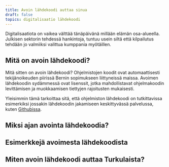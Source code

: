 ```yaml
---
title: Avoin lähdekoodi auttaa sinua
draft: false
topics: digitalisaatio lähdekoodi
---
```


Digitalisaatiota on vaikea välttää tänäpäivänä millään elämän osa-alueella.
Julkisen sektorin tehdessä hankintoja, tuntuu usein siltä että kilpailutus tehdään jo valmiiksi
valittua kumppania myötäillen. 

## Mitä on avoin lähdekoodi?

Mitä sitten on avoin lähdekoodi? Ohjelmistojen koodit ovat automaattisesti tekijänoikeuden 
piirissä Bernin sopimukseen liittyneissä maissa. Avoimen lähdekoodin sydämmessä ovat lisenssit, jotka
mahdollistavat ohjelmakoodin levittämisen ja muokkaamisen tiettyjen rajoitusten mukaisesti.

Yleisimmin tämä tarkoittaa sitä, että ohjelmiston lähdekoodi on tutkittavissa esimerkiksi
jossakin lähdekoodin jakamiseen keskittyvässä palvelussa, kuten [Githubissa](http://www.github.com).



## Miksi ajan avointa lähdekoodia?

## Esimerkkejä avoimesta lähdekoodista

## Miten avoin lähdekoodi auttaa Turkulaista?

